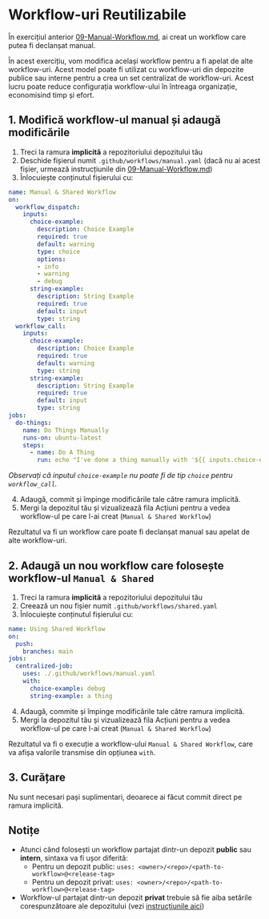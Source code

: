 #  Workflow-uri Reutilizabile

În exercițiul anterior [09-Manual-Workflow.md](./09-Manual-Workflow.md), ai creat un workflow care putea fi declanșat manual.

În acest exercițiu, vom modifica același workflow pentru a fi apelat de alte workflow-uri. Acest model poate fi utilizat cu workflow-uri din depozite publice sau interne pentru a crea un set centralizat de workflow-uri. Acest lucru poate reduce configurația workflow-ului în întreaga organizație, economisind timp și efort.

## 1. Modifică workflow-ul manual și adaugă modificările

1. Treci la ramura **implicită** a repozitoriului depozitului tău 
2. Deschide fișierul numit `.github/workflows/manual.yaml` (dacă nu ai acest fișier, urmează instrucțiunile din [09-Manual-Workflow.md](./09-Manual-Workflow.md))
3. Înlocuiește conținutul fișierului cu:

```yaml
name: Manual & Shared Workflow
on:
  workflow_dispatch:
    inputs:
      choice-example:
        description: Choice Example
        required: true
        default: warning
        type: choice
        options:
        - info
        - warning
        - debug
      string-example:
        description: String Example
        required: true
        default: input
        type: string
  workflow_call:
    inputs:
      choice-example:
        description: Choice Example
        required: true
        default: warning
        type: string
      string-example:
        description: String Example
        required: true
        default: input
        type: string
jobs:
  do-things:
    name: Do Things Manually
    runs-on: ubuntu-latest
    steps:
      - name: Do A Thing
        run: echo "I've done a thing manually with '${{ inputs.choice-example }}' and '${{ inputs.string-example }}'!"
```

*Observați că inputul `choice-example` nu poate fi de tip `choice` pentru `workflow_call`.*

4. Adaugă, commit și împinge modificările tale către ramura implicită.
5. Mergi la depozitul tău și vizualizează fila Acțiuni pentru a vedea workflow-ul pe care l-ai creat (`Manual & Shared Workflow`)

Rezultatul va fi un workflow care poate fi declanșat manual sau apelat de alte workflow-uri.

## 2. Adaugă un nou workflow care folosește workflow-ul `Manual & Shared`

1. Treci la ramura **implicită** a repozitoriului depozitului tău
2. Creează un nou fișier numit `.github/workflows/shared.yaml`
3. Înlocuiește conținutul fișierului cu:

```yaml
name: Using Shared Workflow
on:
  push:
    branches: main
jobs:
  centralized-job:
    uses: ./.github/workflows/manual.yaml
    with:
      choice-example: debug
      string-example: a thing
```
4. Adaugă, commite și împinge modificările tale către ramura implicită. 
5. Mergi la depozitul tău și vizualizează fila Acțiuni pentru a vedea workflow-ul pe care l-ai creat (`Manual & Shared Workflow`)

Rezultatul va fi o execuție a workflow-ului `Manual & Shared Workflow`, care va afișa valorile transmise din opțiunea `with`.

## 3. Curățare
Nu sunt necesari pași suplimentari, deoarece ai făcut commit direct pe ramura implicită.

## Notițe
- Atunci când folosești un workflow partajat dintr-un depozit **public** sau **intern**, sintaxa va fi ușor diferită:
  - Pentru un depozit public: `uses: <owner>/<repo>/<path-to-workflow>@<release-tag>`
  - Pentru un depozit privat: `uses: <owner>/<repo>/<path-to-workflow>@<release-tag>`
- Workflow-ul partajat dintr-un depozit **privat** trebuie să fie aiba setările corespunzătoare ale depozitului (vezi [instrucțiunile aici](https://docs.github.com/en/enterprise-cloud@latest/repositories/managing-your-repositorys-settings-and-features/enabling-features-for-your-repository/managing-github-actions-settings-for-a-repository#allowing-access-to-components-in-an-internal-repository))